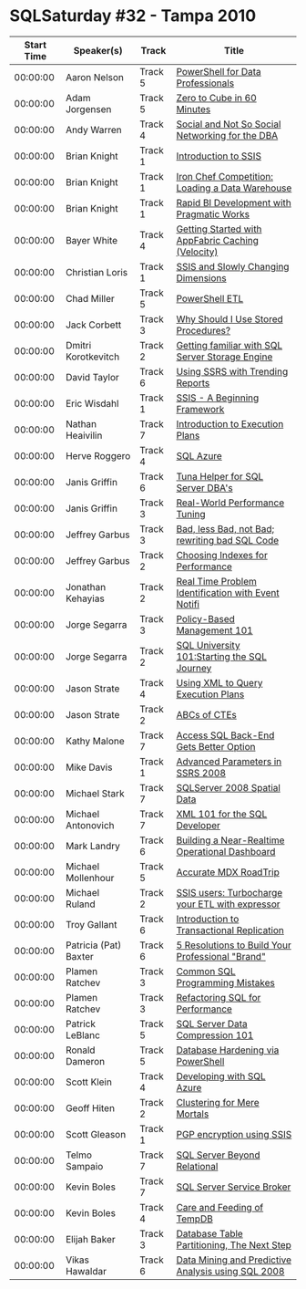 # SQLSaturday #32 - Tampa 2010
Start Time|Speaker(s)|Track|Title
---|---|---|---
00:00:00|Aaron Nelson|Track 5|[PowerShell for Data Professionals](28399.md)
00:00:00|Adam Jorgensen|Track 5|[Zero to Cube in 60 Minutes](28508.md)
00:00:00|Andy Warren|Track 4|[Social and Not So Social Networking for the DBA](28727.md)
00:00:00|Brian Knight|Track 1|[Introduction to SSIS](29086.md)
00:00:00|Brian Knight|Track 1|[Iron Chef Competition: Loading a Data Warehouse](29087.md)
00:00:00|Brian Knight|Track 1|[Rapid BI Development with Pragmatic Works](29088.md)
00:00:00|Bayer White|Track 4|[Getting Started with AppFabric Caching (Velocity)](29365.md)
00:00:00|Christian Loris|Track 1|[SSIS and Slowly Changing Dimensions](29527.md)
00:00:00|Chad Miller|Track 5|[PowerShell ETL](29573.md)
00:00:00|Jack Corbett|Track 3|[Why Should I Use Stored Procedures?](29597.md)
00:00:00|Dmitri Korotkevitch|Track 2|[Getting familiar with SQL Server Storage Engine](29934.md)
00:00:00|David Taylor|Track 6|[Using SSRS with Trending Reports](30030.md)
00:00:00|Eric Wisdahl|Track 1|[SSIS - A Beginning Framework](30125.md)
00:00:00|Nathan Heaivilin|Track 7|[Introduction to Execution Plans](30301.md)
00:00:00|Herve Roggero|Track 4|[SQL Azure](30335.md)
00:00:00|Janis Griffin|Track 6|[Tuna Helper for SQL Server DBA's](30442.md)
00:00:00|Janis Griffin|Track 3|[Real-World Performance Tuning](30443.md)
00:00:00|Jeffrey Garbus|Track 3|[Bad, less Bad, not Bad; rewriting bad SQL Code](30667.md)
00:00:00|Jeffrey Garbus|Track 2|[Choosing Indexes for Performance](30668.md)
00:00:00|Jonathan Kehayias|Track 2|[Real Time Problem Identification with Event Notifi](30877.md)
00:00:00|Jorge Segarra|Track 3|[Policy-Based Management 101](31013.md)
00:00:00|Jorge Segarra|Track 2|[SQL University 101:Starting the SQL Journey](31014.md)
00:00:00|Jason Strate|Track 4|[Using XML to Query Execution Plans](31158.md)
00:00:00|Jason Strate|Track 2|[ABCs of CTEs](31160.md)
00:00:00|Kathy Malone|Track 7|[Access SQL Back-End Gets Better Option](31403.md)
00:00:00|Mike Davis|Track 1|[Advanced Parameters in SSRS 2008](31671.md)
00:00:00|Michael Stark|Track 7|[SQLServer 2008 Spatial Data ](31773.md)
00:00:00|Michael Antonovich|Track 7|[XML 101 for the SQL Developer](31799.md)
00:00:00|Mark Landry|Track 6|[Building a Near-Realtime Operational Dashboard](31951.md)
00:00:00|Michael Mollenhour|Track 5|[Accurate MDX RoadTrip](31962.md)
00:00:00|Michael  Ruland|Track 2|[SSIS users:  Turbocharge your ETL with expressor](32023.md)
00:00:00|Troy Gallant|Track 6|[Introduction to Transactional Replication](32132.md)
00:00:00|Patricia (Pat) Baxter|Track 6|[5 Resolutions to Build Your Professional "Brand"](32147.md)
00:00:00|Plamen Ratchev|Track 3|[Common SQL Programming Mistakes](32250.md)
00:00:00|Plamen Ratchev|Track 3|[Refactoring SQL for Performance](32251.md)
00:00:00|Patrick LeBlanc|Track 5|[SQL Server Data Compression  101](32282.md)
00:00:00|Ronald Dameron|Track 5|[Database Hardening via PowerShell](32638.md)
00:00:00|Scott Klein|Track 4|[Developing with SQL Azure](32835.md)
00:00:00|Geoff Hiten|Track 2|[Clustering for Mere Mortals](33031.md)
00:00:00|Scott Gleason|Track 1|[PGP encryption using SSIS](33116.md)
00:00:00|Telmo Sampaio|Track 7|[SQL Server Beyond Relational](33364.md)
00:00:00|Kevin Boles|Track 7|[SQL Server Service Broker](33478.md)
00:00:00|Kevin Boles|Track 4|[Care and Feeding of TempDB](33479.md)
00:00:00|Elijah Baker|Track 3|[Database Table Partitioning, The Next Step](33800.md)
00:00:00|Vikas Hawaldar|Track 6|[Data Mining and Predictive Analysis using SQL 2008](33836.md)
